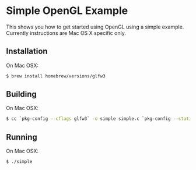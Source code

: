 # Simple OpenGL Example

This shows you how to get started using OpenGL using a simple example.
Currently instructions are Mac OS X specific only.

## Installation

On Mac OSX:

``` sh
$ brew install homebrew/versions/glfw3
```

## Building

On Mac OSX:

``` sh
$ cc `pkg-config --cflags glfw3` -o simple simple.c `pkg-config --static --libs glfw3`
```

## Running

On Mac OSX:

``` sh
$ ./simple
```
